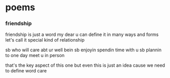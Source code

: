 # poems


### friendship
friendship is just a word my dear
u can define it in many ways and forms
let's call it special kind of relationship


sb who will care abt ur well bein
sb enjoyin spendin time with u
sb plannin to one day meet u in person


that's the key aspect of this one
but even this is just an idea
cause we need to define word care

